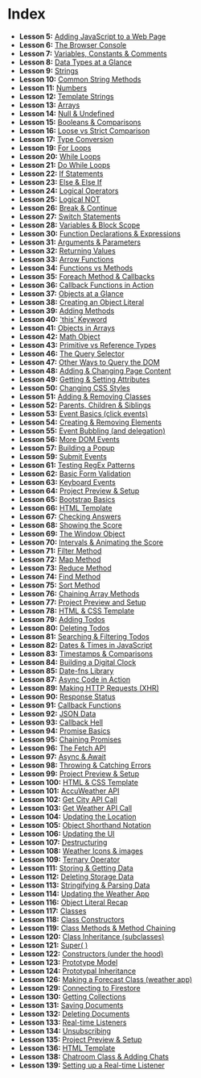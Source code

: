 # Index

 - **Lesson 5:** [Adding JavaScript to a Web Page](https://github.com/abu-taher/modern-javascript/tree/lesson-5)
 - **Lesson 6:** [The Browser Console](https://github.com/abu-taher/modern-javascript/tree/lesson-6)
 - **Lesson 7:** [Variables, Constants & Comments](https://github.com/abu-taher/modern-javascript/tree/lesson-7)
 - **Lesson 8:** [Data Types at a Glance](https://github.com/abu-taher/modern-javascript/tree/lesson-8)
 - **Lesson 9:** [Strings](https://github.com/abu-taher/modern-javascript/tree/lesson-9)
 - **Lesson 10:** [Common String Methods](https://github.com/abu-taher/modern-javascript/tree/lesson-10)
 - **Lesson 11:** [Numbers](https://github.com/abu-taher/modern-javascript/tree/lesson-11)
 - **Lesson 12:** [Template Strings](https://github.com/abu-taher/modern-javascript/tree/lesson-12)
 - **Lesson 13:** [Arrays](https://github.com/abu-taher/modern-javascript/tree/lesson-13)
 - **Lesson 14:** [Null & Undefined](https://github.com/abu-taher/modern-javascript/tree/lesson-14)
 - **Lesson 15:** [Booleans & Comparisons](https://github.com/abu-taher/modern-javascript/tree/lesson-15)
 - **Lesson 16:** [Loose vs Strict Comparison](https://github.com/abu-taher/modern-javascript/tree/lesson-16)
 - **Lesson 17:** [Type Conversion](https://github.com/abu-taher/modern-javascript/tree/lesson-17)
  - **Lesson 19:** [For Loops](https://github.com/abu-taher/modern-javascript/tree/lesson-19)
   - **Lesson 20:** [While Loops](https://github.com/abu-taher/modern-javascript/tree/lesson-20)
   - **Lesson 21:** [Do While Loops](https://github.com/abu-taher/modern-javascript/tree/lesson-21)
   - **Lesson 22:** [If Statements](https://github.com/abu-taher/modern-javascript/tree/lesson-22)
   - **Lesson 23:** [Else & Else If](https://github.com/abu-taher/modern-javascript/tree/lesson-23)
   - **Lesson 24:** [Logical Operators](https://github.com/abu-taher/modern-javascript/tree/lesson-24)
   - **Lesson 25:** [Logical NOT](https://github.com/abu-taher/modern-javascript/tree/lesson-25)
   - **Lesson 26:** [Break & Continue](https://github.com/abu-taher/modern-javascript/tree/lesson-26)
   - **Lesson 27:** [Switch Statements](https://github.com/abu-taher/modern-javascript/tree/lesson-27)
   - **Lesson 28:** [Variables & Block Scope](https://github.com/abu-taher/modern-javascript/tree/lesson-28)
   - **Lesson 30:** [Function Declarations & Expressions](https://github.com/abu-taher/modern-javascript/tree/lesson-30)
   - **Lesson 31:** [Arguments & Parameters](https://github.com/abu-taher/modern-javascript/tree/lesson-31)
   - **Lesson 32:** [Returning Values](https://github.com/abu-taher/modern-javascript/tree/lesson-32)
   - **Lesson 33:** [Arrow Functions](https://github.com/abu-taher/modern-javascript/tree/lesson-33)
   - **Lesson 34:** [Functions vs Methods](https://github.com/abu-taher/modern-javascript/tree/lesson-34)
   - **Lesson 35:** [Foreach Method & Callbacks](https://github.com/abu-taher/modern-javascript/tree/lesson-35)
   - **Lesson 36:** [Callback Functions in Action](https://github.com/abu-taher/modern-javascript/tree/lesson-36)
   - **Lesson 37:** [Objects at a Glance](https://github.com/abu-taher/modern-javascript/tree/lesson-37)
   - **Lesson 38:** [Creating an Object Literal](https://github.com/abu-taher/modern-javascript/tree/lesson-38)
   - **Lesson 39:** [Adding Methods](https://github.com/abu-taher/modern-javascript/tree/lesson-39)
   - **Lesson 40:** ['this' Keyword](https://github.com/abu-taher/modern-javascript/tree/lesson-40)
   - **Lesson 41:** [Objects in Arrays](https://github.com/abu-taher/modern-javascript/tree/lesson-41)
   - **Lesson 42:** [Math Object](https://github.com/abu-taher/modern-javascript/tree/lesson-42)
   - **Lesson 43:** [Primitive vs Reference Types](https://github.com/abu-taher/modern-javascript/tree/lesson-43)
   - **Lesson 46:** [The Query Selector](https://github.com/abu-taher/modern-javascript/tree/lesson-46)
   - **Lesson 47:** [Other Ways to Query the DOM](https://github.com/abu-taher/modern-javascript/tree/lesson-47)
   - **Lesson 48:** [Adding & Changing Page Content](https://github.com/abu-taher/modern-javascript/tree/lesson-48)
   - **Lesson 49:** [Getting & Setting Attributes](https://github.com/abu-taher/modern-javascript/tree/lesson-49)
   - **Lesson 50:** [Changing CSS Styles](https://github.com/abu-taher/modern-javascript/tree/lesson-50)
   - **Lesson 51:** [Adding & Removing Classes](https://github.com/abu-taher/modern-javascript/tree/lesson-51)
   - **Lesson 52:** [Parents, Children & Siblings](https://github.com/abu-taher/modern-javascript/tree/lesson-52)
   - **Lesson 53:** [Event Basics (click events)](https://github.com/abu-taher/modern-javascript/tree/lesson-53)
   - **Lesson 54:** [Creating & Removing Elements](https://github.com/abu-taher/modern-javascript/tree/lesson-54)
   - **Lesson 55:** [Event Bubbling (and delegation)](https://github.com/abu-taher/modern-javascript/tree/lesson-55)
   - **Lesson 56:** [More DOM Events](https://github.com/abu-taher/modern-javascript/tree/lesson-56)
   - **Lesson 57:** [Building a Popup](https://github.com/abu-taher/modern-javascript/tree/lesson-57)
   - **Lesson 59:** [Submit Events](https://github.com/abu-taher/modern-javascript/tree/lesson-59)
   - **Lesson 61:** [Testing RegEx Patterns](https://github.com/abu-taher/modern-javascript/tree/lesson-61)
   - **Lesson 62:** [Basic Form Validation](https://github.com/abu-taher/modern-javascript/tree/lesson-62)
   - **Lesson 63:** [Keyboard Events](https://github.com/abu-taher/modern-javascript/tree/lesson-63)
   - **Lesson 64:** [Project Preview & Setup](https://github.com/abu-taher/modern-javascript/tree/lesson-64)
   - **Lesson 65:** [Bootstrap Basics](https://github.com/abu-taher/modern-javascript/tree/lesson-65)
   - **Lesson 66:** [HTML Template](https://github.com/abu-taher/modern-javascript/tree/lesson-66)
   - **Lesson 67:** [Checking Answers](https://github.com/abu-taher/modern-javascript/tree/lesson-67)
   - **Lesson 68:** [Showing the Score](https://github.com/abu-taher/modern-javascript/tree/lesson-68)
   - **Lesson 69:** [The Window Object](https://github.com/abu-taher/modern-javascript/tree/lesson-69)
   - **Lesson 70:** [Intervals & Animating the Score](https://github.com/abu-taher/modern-javascript/tree/lesson-70)
   - **Lesson 71:** [Filter Method](https://github.com/abu-taher/modern-javascript/tree/lesson-71)
   - **Lesson 72:** [Map Method](https://github.com/abu-taher/modern-javascript/tree/lesson-72)
   - **Lesson 73:** [Reduce Method](https://github.com/abu-taher/modern-javascript/tree/lesson-73)
   - **Lesson 74:** [Find Method](https://github.com/abu-taher/modern-javascript/tree/lesson-74)
   - **Lesson 75:** [Sort Method](https://github.com/abu-taher/modern-javascript/tree/lesson-75)
   - **Lesson 76:** [Chaining Array Methods](https://github.com/abu-taher/modern-javascript/tree/lesson-76)
   - **Lesson 77:** [Project Preview and Setup](https://github.com/abu-taher/modern-javascript/tree/lesson-77)
   - **Lesson 78:** [HTML & CSS Template](https://github.com/abu-taher/modern-javascript/tree/lesson-78)
   - **Lesson 79:** [Adding Todos](https://github.com/abu-taher/modern-javascript/tree/lesson-79)
   - **Lesson 80:** [Deleting Todos](https://github.com/abu-taher/modern-javascript/tree/lesson-80)
   - **Lesson 81:** [Searching & Filtering Todos](https://github.com/abu-taher/modern-javascript/tree/lesson-81)
   - **Lesson 82:** [Dates & Times in JavaScript](https://github.com/abu-taher/modern-javascript/tree/lesson-82)
   - **Lesson 83:** [Timestamps & Comparisons](https://github.com/abu-taher/modern-javascript/tree/lesson-83)
   - **Lesson 84:** [Building a Digital Clock](https://github.com/abu-taher/modern-javascript/tree/lesson-84)
   - **Lesson 85:** [Date-fns Library](https://github.com/abu-taher/modern-javascript/tree/lesson-85)
   - **Lesson 87:** [Async Code in Action](https://github.com/abu-taher/modern-javascript/tree/lesson-87)
   - **Lesson 89:** [Making HTTP Requests (XHR)](https://github.com/abu-taher/modern-javascript/tree/lesson-89)
   - **Lesson 90:** [Response Status](https://github.com/abu-taher/modern-javascript/tree/lesson-90)
   - **Lesson 91:** [Callback Functions](https://github.com/abu-taher/modern-javascript/tree/lesson-91)
   - **Lesson 92:** [JSON Data](https://github.com/abu-taher/modern-javascript/tree/lesson-92)
   - **Lesson 93:** [Callback Hell](https://github.com/abu-taher/modern-javascript/tree/lesson-93)
   - **Lesson 94:** [Promise Basics](https://github.com/abu-taher/modern-javascript/tree/lesson-94)
   - **Lesson 95:** [Chaining Promises](https://github.com/abu-taher/modern-javascript/tree/lesson-95)
   - **Lesson 96:** [The Fetch API](https://github.com/abu-taher/modern-javascript/tree/lesson-96)
   - **Lesson 97:** [Async & Await](https://github.com/abu-taher/modern-javascript/tree/lesson-97)
   - **Lesson 98:** [Throwing & Catching Errors](https://github.com/abu-taher/modern-javascript/tree/lesson-98)
   - **Lesson 99:** [Project Preview & Setup](https://github.com/abu-taher/modern-javascript/tree/lesson-99)
   - **Lesson 100:** [HTML & CSS Template](https://github.com/abu-taher/modern-javascript/tree/lesson-100)
   - **Lesson 101:** [AccuWeather API](https://github.com/abu-taher/modern-javascript/tree/lesson-101)
   - **Lesson 102:** [Get City API Call](https://github.com/abu-taher/modern-javascript/tree/lesson-102)
   - **Lesson 103:** [Get Weather API Call](https://github.com/abu-taher/modern-javascript/tree/lesson-103)
  - **Lesson 104:** [Updating the Location](https://github.com/abu-taher/modern-javascript/tree/lesson-104)
  - **Lesson 105:** [Object Shorthand Notation](https://github.com/abu-taher/modern-javascript/tree/lesson-105)
  - **Lesson 106:** [Updating the UI](https://github.com/abu-taher/modern-javascript/tree/lesson-106)
  - **Lesson 107:** [Destructuring](https://github.com/abu-taher/modern-javascript/tree/lesson-107)
  - **Lesson 108:** [Weather Icons & images](https://github.com/abu-taher/modern-javascript/tree/lesson-108)
  - **Lesson 109:** [Ternary Operator](https://github.com/abu-taher/modern-javascript/tree/lesson-109)
- **Lesson 111:** [Storing & Getting Data](https://github.com/abu-taher/modern-javascript/tree/lesson-111)
- **Lesson 112:** [Deleting Storage Data](https://github.com/abu-taher/modern-javascript/tree/lesson-112)
- **Lesson 113:** [Stringifying & Parsing Data](https://github.com/abu-taher/modern-javascript/tree/lesson-113)
- **Lesson 114:** [Updating the Weather App](https://github.com/abu-taher/modern-javascript/tree/lesson-114)
- **Lesson 116:** [Object Literal Recap](https://github.com/abu-taher/modern-javascript/tree/lesson-116)
- **Lesson 117:** [Classes](https://github.com/abu-taher/modern-javascript/tree/lesson-117)
- **Lesson 118:** [Class Constructors](https://github.com/abu-taher/modern-javascript/tree/lesson-118)
- **Lesson 119:** [Class Methods & Method Chaining](https://github.com/abu-taher/modern-javascript/tree/lesson-119)
- **Lesson 120:** [Class Inheritance (subclasses)](https://github.com/abu-taher/modern-javascript/tree/lesson-120)
- **Lesson 121:** [Super( )](https://github.com/abu-taher/modern-javascript/tree/lesson-121)
- **Lesson 122:** [Constructors (under the hood)](https://github.com/abu-taher/modern-javascript/tree/lesson-122)
- **Lesson 123:** [Prototype Model](https://github.com/abu-taher/modern-javascript/tree/lesson-123)
- **Lesson 124:** [Prototypal Inheritance](https://github.com/abu-taher/modern-javascript/tree/lesson-124)
- **Lesson 126:** [Making a Forecast Class (weather app)](https://github.com/abu-taher/modern-javascript/tree/lesson-126)
- **Lesson 129:** [Connecting to Firestore](https://github.com/abu-taher/modern-javascript/tree/lesson-129)
- **Lesson 130:** [Getting Collections](https://github.com/abu-taher/modern-javascript/tree/lesson-130)
- **Lesson 131:** [Saving Documents](https://github.com/abu-taher/modern-javascript/tree/lesson-131)
- **Lesson 132:** [Deleting Documents](https://github.com/abu-taher/modern-javascript/tree/lesson-132)
- **Lesson 133:** [Real-time Listeners](https://github.com/abu-taher/modern-javascript/tree/lesson-133)
- **Lesson 134:** [Unsubscribing](https://github.com/abu-taher/modern-javascript/tree/lesson-134)
- **Lesson 135:** [Project Preview & Setup](https://github.com/abu-taher/modern-javascript/tree/lesson-135)
- **Lesson 136:** [HTML Template](https://github.com/abu-taher/modern-javascript/tree/lesson-136)
- **Lesson 138:** [Chatroom Class & Adding Chats](https://github.com/abu-taher/modern-javascript/tree/lesson-138)
- **Lesson 139:** [Setting up a Real-time Listener](https://github.com/abu-taher/modern-javascript/tree/lesson-139)
